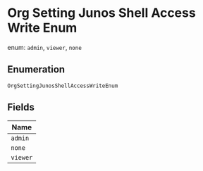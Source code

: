 
# Org Setting Junos Shell Access Write Enum

enum: `admin`, `viewer`, `none`

## Enumeration

`OrgSettingJunosShellAccessWriteEnum`

## Fields

| Name |
|  --- |
| `admin` |
| `none` |
| `viewer` |

